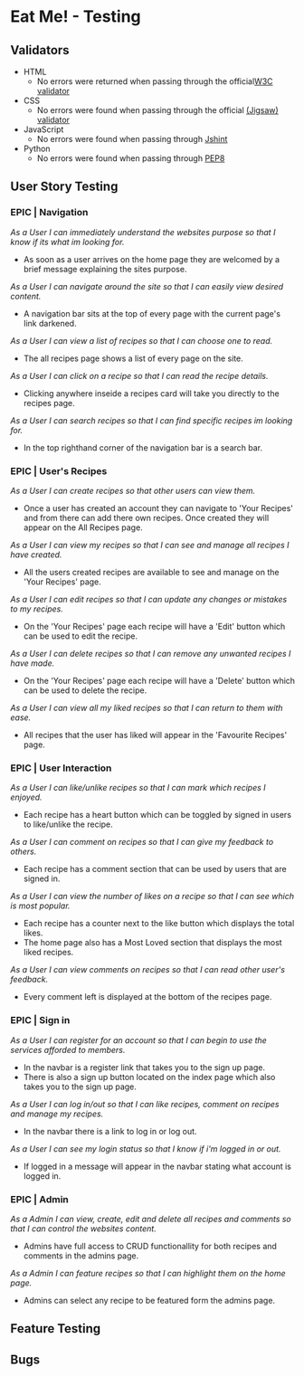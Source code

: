 # Eat Me! - Testing

## Validators
- HTML
    - No errors were returned when passing through the official[W3C validator](https://validator.w3.org/nu/?doc=https%3A%2F%2Featmeproject.herokuapp.com%2F)
- CSS 
     - No errors were found when passing through the official [(Jigsaw) validator](https://jigsaw.w3.org/css-validator/validator?uri=https%3A%2F%2Featmeproject.herokuapp.com%2F&profile=css3svg&usermedium=all&warning=1&vextwarning=&lang=en)
- JavaScript
    - No errors were found when passing through [Jshint](https://jshint.com/)
- Python
    - No errors were found when passing through [PEP8](http://pep8online.com/)

## User Story Testing

### EPIC | Navigation
*As a User I can immediately understand the websites purpose so that I know if its what im looking for.*
- As soon as a user arrives on the home page they are welcomed by a brief message explaining the sites purpose.

*As a User I can navigate around the site so that I can easily view desired content.*
- A navigation bar sits at the top of every page with the current page's link darkened.

*As a User I can view a list of recipes so that I can choose one to read.*
- The all recipes page shows a list of every page on the site.

*As a User I can click on a recipe so that I can read the recipe details.*
- Clicking anywhere inseide a recipes card will take you directly to the recipes page.

*As a User I can search recipes so that I can find specific recipes im looking for.*
- In the top righthand corner of the navigation bar is a search bar.

### EPIC | User's Recipes
*As a User I can create recipes so that other users can view them.*
- Once a user has created an account they can navigate to 'Your Recipes' and from there can add there own recipes. Once created they will appear on the All Recipes page.

*As a User I can view my recipes so that I can see and manage all recipes I have created.*
- All the users created recipes are available to see and manage on the 'Your Recipes' page.

*As a User I can edit recipes so that I can update any changes or mistakes to my recipes.*
- On the 'Your Recipes' page each recipe will have a 'Edit' button which can be used to edit the recipe.

*As a User I can delete recipes so that I can remove any unwanted recipes I have made.*
- On the 'Your Recipes' page each recipe will have a 'Delete' button which can be used to delete the recipe.

*As a User I can view all my liked recipes so that I can return to them with ease.*
- All recipes that the user has liked will appear in the 'Favourite Recipes' page.

### EPIC | User Interaction
*As a User I can like/unlike recipes so that I can mark which recipes I enjoyed.*
- Each recipe has a heart button which can be toggled by signed in users to like/unlike the recipe.

*As a User I can comment on recipes so that I can give my feedback to others.*
- Each recipe has a comment section that can be used by users that are signed in.

*As a User I can view the number of likes on a recipe so that I can see which is most popular.*
- Each recipe has a counter next to the like button which displays the total likes.
- The home page also has a Most Loved section that displays the most liked recipes.

*As a User I can view comments on recipes so that I can read other user's feedback.*
- Every comment left is displayed at the bottom of the recipes page.

### EPIC | Sign in
*As a User I can register for an account so that I can begin to use the services afforded to members.*
- In the navbar is a register link that takes you to the sign up page. 
- There is also a sign up button located on the index page which also takes you to the sign up page.

*As a User I can log in/out so that I can like recipes, comment on recipes and manage my recipes.*
- In the navbar there is a link to log in or log out.

*As a User I can see my login status so that I know if i'm logged in or out.*
- If logged in a message will appear in the navbar stating what account is logged in.

### EPIC | Admin
*As a Admin I can view, create, edit and delete all recipes and comments so that I can control the websites content.*
- Admins have full access to CRUD functionallity for both recipes and comments in the admins page.

*As a Admin I can feature recipes so that I can highlight them on the home page.*
- Admins can select any recipe to be featured form the admins page.

## Feature Testing

## Bugs